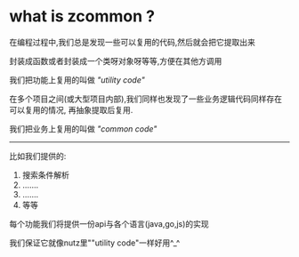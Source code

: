 # what is zcommon ?

在编程过程中,我们总是发现一些可以复用的代码,然后就会把它提取出来

封装成函数或者封装成一个类呀对象呀等等,方便在其他方调用

我们把功能上复用的叫做 *"utility code"*

在多个项目之间(或大型项目内部),我们同样也发现了一些业务逻辑代码同样存在可以复用的情况, 再抽象提取后复用.

我们把业务上复用的叫做 *"common code"*

-----------------

比如我们提供的:

1. 搜索条件解析
2. …….	
3. …….
4. 等等


每个功能我们将提供一份api与各个语言(java,go,js)的实现

我们保证它就像nutz里""utility code"一样好用^_^







